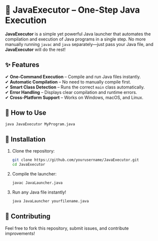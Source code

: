 # 🚀 **JavaExecutor – One-Step Java Execution**  

**JavaExecutor** is a simple yet powerful Java launcher that automates the compilation and execution of Java programs in a single step. No more manually running `javac` and `java` separately—just pass your Java file, and **JavaExecutor** will do the rest!  

## **✨ Features**  
✔ **One-Command Execution** – Compile and run Java files instantly.  
✔ **Automatic Compilation** – No need to manually compile first.  
✔ **Smart Class Detection** – Runs the correct `main` class automatically.  
✔ **Error Handling** – Displays clear compilation and runtime errors.  
✔ **Cross-Platform Support** – Works on Windows, macOS, and Linux.  

## **🚀 How to Use**  
```sh
java JavaExecutor MyProgram.java
```

## **📂 Installation**  
1. Clone the repository:  
   ```sh
   git clone https://github.com/yourusername/JavaExecutor.git
   cd JavaExecutor
   ```
2. Compile the launcher:  
   ```sh
   javac JavaLauncher.java
   ```
3. Run any Java file instantly!
    ```sh
   java JavaLauncher yourfilename.java
   ```

## **🤝 Contributing**  
Feel free to fork this repository, submit issues, and contribute improvements!  
